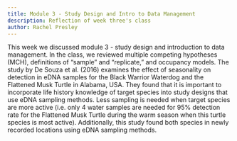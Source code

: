 ```yaml
---
title: Module 3 - Study Design and Intro to Data Management
description: Reflection of week three's class
author: Rachel Presley
---
```


This week we discussed module 3 - study design and introduction to data management. In the class, we reviewed multiple competing hypotheses (MCH), definitions of “sample” and “replicate,” and occupancy models. The study by De Souza et al. (2016) examines the effect of seasonality on detection in eDNA samples for the Black Warrior Waterdog and the Flattened Musk Turtle in Alabama, USA. They found that it is important to incorporate life history knowledge of target species into study designs that use eDNA sampling methods. Less sampling is needed when target species are more active (i.e. only 4 water samples are needed for 95% detection rate for the Flattened Musk Turtle during the warm season when this turtle species is most active). Additionally, this study found both species in newly recorded locations using eDNA sampling methods. 